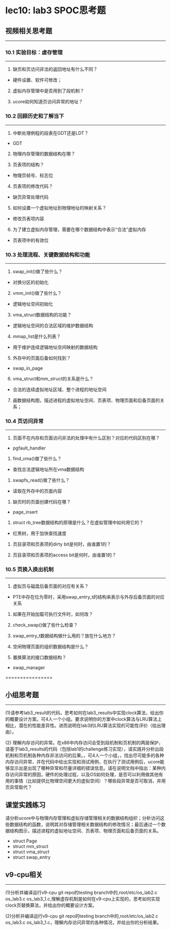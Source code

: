 # lec10: lab3 SPOC思考题

## 视频相关思考题
---
### 10.1 实验目标：虚存管理
---

1. 缺页和页访问非法的返回地址有什么不同？

- 硬件设置、软件可修改；

2. 虚拟内存管理中是否用到了段机制？

3. ucore如何知道页访问异常的地址？


### 10.2 回顾历史和了解当下
---

1. 中断处理例程的段表在GDT还是LDT？

- GDT

2. 物理内存管理的数据结构在哪？

3. 页表项的结构？

- 物理页帧号、标志位

4. 页表项的修改代码？

- 缺页异常处理代码
 
5. 如何设置一个虚拟地址到物理地址的映射关系？

- 修改页表项内容
 
6. 为了建立虚拟内存管理，需要在哪个数据结构中表示“合法”虚拟内存

- 页表项中的有效位
 
### 10.3 处理流程、关键数据结构和功能
---

1. swap_init()做了些什么？

- 对换分区的初始化

2. vmm_init()做了些什么？

- 逻辑地址空间初始化

3. vma_struct数据结构的功能？

- 逻辑地址空间的合法区域的维护数据结构

4. mmap_list是什么列表？

- 用于维护连续逻辑地址空间映射的数据结构

5. 外存中的页面后备如何找到？

- swap_in_page

6. vma_struct和mm_struct的关系是什么？

- 合法的连续虚拟地址区域、整个进程的地址空间

7. 画数据结构图，描述进程的虚拟地址空间、页表项、物理页面和后备页面的关系；

### 10.4 页访问异常
---

1. 页面不在内存和页面访问非法的处理中有什么区别？对应的代码区别在哪？

- pgfault_handler

1. find_vma()做了些什么？

- 查找合法逻辑地址所在vma数据结构
 
1. swapfs_read()做了些什么？

- 读取在外存中的页面内容
 
1. 缺页时的页面创建代码在哪？

- page_insert
 
1. struct rb_tree数据结构的原理是什么？在虚拟管理中如何用它的？

- 红黑树，用于加快查找速度
 
1. 页目录项和页表项的dirty bit是何时，由谁置1的？
 
1. 页目录项和页表项的access bit是何时，由谁置1的？

### 10.5 页换入换出机制
---

1. 虚拟页与磁盘后备页面的对应有关系？

- PTE中存在位为零时，采用swap_entry_t的结构来表示与外存后备页面的对应关系
 
1. 如果在开始加载可执行文件时，如何改？
 
1. check_swap()做了些什么检查？
 
1. swap_entry_t数据结构做什么用的？放在什么地方？
 
1. 空闲物理页面的组织数据结构是什么？
 
1. 置换算法的接口数据结构？

- swap_manager

================


## 小组思考题
---
(1)请参考lab3_result的代码，思考如何在lab3_results中实现clock算法，给出你的概要设计方案。可4人一个小组。要求说明你的方案中clock算法与LRU算法上相比，潜在的性能差异性。进而说明在lab3的LRU算法实现的可能性评价（给出理由）。

(2) 理解内存访问的异常。在x86中内存访问会受到段机制和页机制的两层保护，请基于lab3_results的代码（包括lab1的challenge练习实现），请实践并分析出段机制和页机制各种内存非法访问的后果。，可4人一个小组，，找出尽可能多的各种内存访问异常，并在代码中给出实现和测试用例，在执行了测试用例后，ucore能够显示出是出现了哪种异常和尽量详细的错误信息。请在说明文档中指出：某种内存访问异常的原因，硬件的处理过程，以及OS如何处理，是否可以利用做其他有用的事情（比如提供比物理空间更大的虚拟空间）？哪些段异常是否可取消，并用页异常取代？

## 课堂实践练习

请分析ucore中与物理内存管理和虚拟存储管理相关的数据结构组织；分析访问这些数据结构的函数，说明其对存储管理相关数据结构的修改情况；最后通过一个数据结构图示，描述进程的虚拟地址空间、页表项、物理页面和后备页面的关系。

 * struct Page
 * struct mm_struct
 * struct vma_struct
 * struct swap_entry

## v9-cpu相关
---
(1)分析并编译运行v9-cpu git repo的testing branch中的,root/etc/os_lab2.c os_lab3.c os_lab3_1.c,理解虚存机制是如何在v9-cpu上实现的，思考如何实现clock页替换算法，并给出你的概要设计方案。

(2)分析并编译运行v9-cpu git repo的testing branch中的,root/etc/os_lab2.c os_lab3.c os_lab3_1.c，理解内存访问异常的各种情况，并给出你的分析结果。
